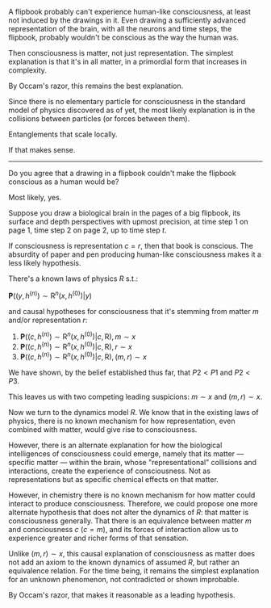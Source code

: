 A flipbook probably can't experience human-like consciousness, at least not induced by the drawings in it. Even drawing a sufficiently advanced representation of the brain, with all the neurons and time steps, the flipbook, probably wouldn't be conscious as the way the human was.

Then consciousness is matter, not just representation. The simplest explanation is that it's in all matter, in a primordial form that increases in complexity.

By Occam's razor, this remains the best explanation.

Since there is no elementary particle for consciousness in the standard model of physics discovered as of yet, the most likely explanation is in the collisions between particles (or forces between them).

Entanglements that scale locally.

If that makes sense.

---

Do you agree that a drawing in a flipbook couldn't make the flipbook conscious as a human would be?

Most likely, yes.

Suppose you draw a biological brain in the pages of a big flipbook, its surface and depth perspectives with upmost precision, at time step $1$ on page $1$, time step $2$ on page $2$, up to time step $t$.

If consciousness is representation $c = r$, then that book is conscious. The absurdity of paper and pen producing human-like consciousness makes it a less likely hypothesis.

There's a known laws of physics $R$ s.t.:

$\mathbf{P}((y, h^{(n)}) \sim \mathrm{R}^n(x, h^{(0)}) \vert y)$

and causal hypotheses for consciousness that it's stemming from matter $m$ and/or representation $r$:

1. $\mathbf{P}((c, h^{(n)}) \sim \mathrm{R}^n(x, h^{(0)}) \vert c, \mathrm{R}), m \sim x$
2. $\mathbf{P}((c, h^{(n)}) \sim \mathrm{R}^n(x, h^{(0)}) \vert c, \mathrm{R}), r \sim x$
3. $\mathbf{P}((c, h^{(n)}) \sim \mathrm{R}^n(x, h^{(0)}) \vert c, \mathrm{R}), (m, r) \sim x$

We have shown, by the belief established thus far, that $P2 < P1$ and $P2 < P3$.

This leaves us with two competing leading suspicions: $m \sim x$ and $(m, r) \sim x$.

Now we turn to the dynamics model $R$. We know that in the existing laws of physics, there is no known mechanism for how representation, even combined with matter, would give rise to consciousness. 

However, there is an alternate explanation for how the biological intelligences of consciousness could emerge, namely that its matter — specific matter — within the brain, whose "representational" collisions and interactions, create the experience of consciousness. Not as representations but as specific chemical effects on that matter. 

However, in chemistry there is no known mechanism for how matter could interact to produce consciousness. Therefore, we could propose one more alternate hypothesis that does not alter the dynamics of $R$: that matter is consciousness generally. That there is an equivalence between matter $m$ and consciousness $c$ ($c = m$), and its forces of interaction allow us to experience greater and richer forms of that sensation. 

Unlike $(m, r) \sim x$, this causal explanation of consciousness as matter does not add an axiom to the known dynamics of assumed $R$, but rather an equivalence relation. For the time being, it remains the simplest explanation for an unknown phenomenon, not contradicted or shown improbable.

By Occam's razor, that makes it reasonable as a leading hypothesis.
